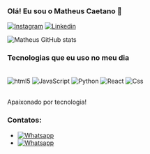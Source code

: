 ### Olá! Eu sou o Matheus Caetano 👋


[![Instagram](https://img.shields.io/badge/Instagram-E4405F?style=for-the-badge&logo=instagram&logoColor=white)](https://www.instagram.com/matheus.caetano.7169/)
[![Linkedin](https://img.shields.io/badge/LinkedIn-0077B5?style=for-the-badge&logo=linkedin&logoColor=white)](https://www.linkedin.com/in/matheus-caetano-de-souza-592b30267/)

![Matheus GitHub stats](https://github-readme-stats.vercel.app/api?username=MatheusDev08&show_icons=true&theme=dracula&locale=pt-br)

### Tecnologias que eu uso no meu dia

<div style="display inline_block"><br/>
    <img align="center" alt="html5" src="https://img.shields.io/badge/HTML5-E34F26?style=for-the-badge&logo=html5&logoColor=white"/>
    <img align="center" alt="JavaScript" src="https://img.shields.io/badge/JavaScript-323330?style=for-the-badge&logo=javascript&logoColor=F7DF1E"/>
    <img align="center" alt="Python" src="https://img.shields.io/badge/Python-14354C?style=for-the-badge&logo=python&logoColor=white"/>
    <img align="center" alt="React" src="https://img.shields.io/badge/React-20232A?style=for-the-badge&logo=react&logoColor=61DAFB"/>
    <img align="center" alt="Css" src="https://img.shields.io/badge/CSS3-1572B6?style=for-the-badge&logo=css3&logoColor=white"/>
</div><br/>

Apaixonado por tecnologia!

### Contatos:
- [![Whatsapp](https://img.shields.io/badge/WhatsApp-25D366?style=for-the-badge&logo=whatsapp&logoColor=white)](https://wa.me/+551196387-2491?text=Ol%C3%A1!%20Tudo%20bem%3F)
- [![Whatsapp](https://img.shields.io/badge/Icloud-D14836?style=for-the-badge&logo=iCloud&logoColor=blue)](matheus.caetano021@icloud.com)
